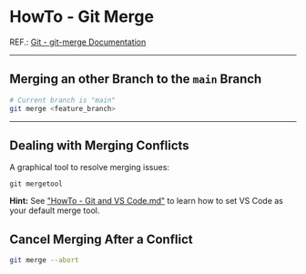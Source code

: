 # HowTo - Git Merge

REF.: [Git - git-merge Documentation](https://git-scm.com/docs/git-merge)  

----

## Merging an other Branch to the `main` Branch

```bash
# Current branch is "main"
git merge <feature_branch>
```

----

## Dealing with Merging Conflicts

A graphical tool to resolve merging issues:

```shell
git mergetool
```

**Hint:** See ["HowTo - Git and VS Code.md"](./HowTo%20-%20Git%20and%20VS%20Code.md) to learn how to set VS Code as your default merge tool.

## Cancel Merging After a Conflict

```bash
git merge --abort
```
